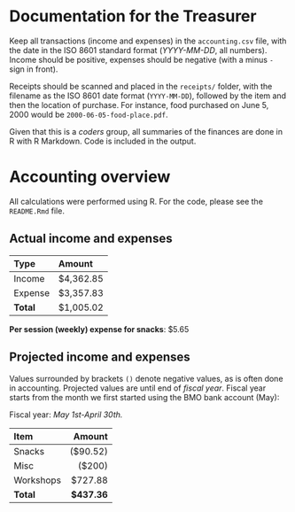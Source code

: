 
Documentation for the Treasurer
===============================

Keep all transactions (income and expenses) in the `accounting.csv` file, with the date in the ISO 8601 standard format (*YYYY-MM-DD*, all numbers). Income should be positive, expenses should be negative (with a minus `-` sign in front).

Receipts should be scanned and placed in the `receipts/` folder, with the filename as the ISO 8601 date format (`YYYY-MM-DD`), followed by the item and then the location of purchase. For instance, food purchased on June 5, 2000 would be `2000-06-05-food-place.pdf`.

Given that this is a *coders* group, all summaries of the finances are done in R with R Markdown. Code is included in the output.

Accounting overview
===================

All calculations were performed using R. For the code, please see the `README.Rmd` file.

Actual income and expenses
--------------------------

| Type      | Amount    |
|:----------|:----------|
| Income    | $4,362.85 |
| Expense   | $3,357.83 |
| **Total** | $1,005.02 |

**Per session (weekly) expense for snacks**: $5.65

Projected income and expenses
-----------------------------

Values surrounded by brackets `()` denote negative values, as is often done in accounting. Projected values are until end of *fiscal year*. Fiscal year starts from the month we first started using the BMO bank account (May):

Fiscal year: *May 1st-April 30th.*

| Item      |       Amount|
|:----------|------------:|
| Snacks    |     ($90.52)|
| Misc      |       ($200)|
| Workshops |      $727.88|
| **Total** |  **$437.36**|
